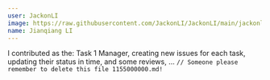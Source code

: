 ```yaml
---
user: JackonLI
image: https://raw.githubusercontent.com/JackonLI/JackonLI/main/jackonli_mini.jpg
name: Jianqiang LI
---
```

I contributed as the: Task 1 Manager, creating new issues for each task, updating their status in time, and some reviews, ... `// Someone please remember to delete this file 1155000000.md!`
